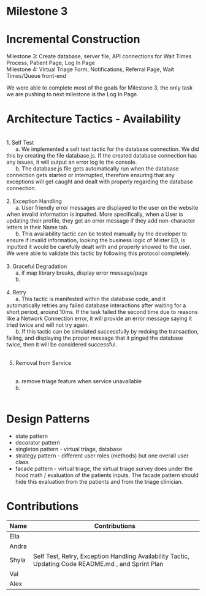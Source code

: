 # Milestone 3

# Incremental Construction

Milestone 3: Create database, server file, API connections for Wait Times Process, Patient Page, Log In Page
<br>
Milestone 4: Virtual Triage Form, Notifications, Referral Page, Wait Times/Queue front-end
<br>

We were able to complete most of the goals for Milestone 3, the only task we are pushing to next milestone is the Log In Page.
<br>
# Architecture Tactics - Availability

<br> 
1. Self Test 
<br>
      a. We implemented a selt test tactic for the database connection. We did this by creating the file database.js. If the created database connection has any issues, it will output an error 
        log to the console.
   <br>
      b. The database.js file gets automatically run when the database connection gets started or interrupted, therefore ensuring that any exceptions will get caught and dealt with properly 
        regarding the database connection.
   <br>
   <br>
2. Exception Handling
<br>
      a. User friendly error messages are displayed to the user on the website when invalid information is inputted. More specifically, when a User is updating their profile, they get an error 
        message if they add non-character letters in their Name tab. 
   <br>
      b. This availability tactic can be tested manually by the developer to ensure if invalid information, looking the business logic of Mister ED, is inputted it would be carefully dealt with and properly showed to the user. We were able to validate this tactic by following this protocol completely.
   <br>
   <br>
3. Graceful Degradation
<br>
      a. if map library breaks, display error message/page
   <br>
      b.
   <br>
   <br>
4. Retry
<br>
      a. This tactic is manifested within the database code, and it automatically retries any failed database interactions after waiting for a short period, around 10ms. If the task failed the second time due to reasons like a Network Connection error, it will provide an error message saying it tried twice and will not try again.
   <br>
      b. If this tactic can be simulated successfully by redoing the transaction, failing, and displaying the proper message that it pinged the database twice, then it will be considered successful. 
   <br>
   <br>
   
5. Removal from Service
<br>
      a. remove triage feature when service unavailable
   <br>
      b.
   <br>
   <br>
  
# Design Patterns

- state pattern
- decorator pattern
- singleton pattern - virtual triage, database
- strategy pattern - different user roles (methods) but one overall user class
- facade pattern - virtual triage, the virtual triage survey does under the hood math / evaluation of the patients inputs. The facade pattern should hide this evaluation from the patients and from the triage clinician.



# Contributions

| Name | Contributions | 
| ----------- | ---------------------- |
| Ella | |
| Andra | |
| Shyla | Self Test, Retry, Exception Handling Availability Tactic, Updating Code README.md , and Sprint Plan |
| Val | | 
| Alex | |
